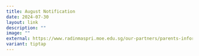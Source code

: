 ```yaml
---
title: August Notification
date: 2024-07-30
layout: link
description: ""
image: ""
external: https://www.radinmaspri.moe.edu.sg/our-partners/parents-information-n-resources/monthly-notifications/
variant: tiptap
---
```

